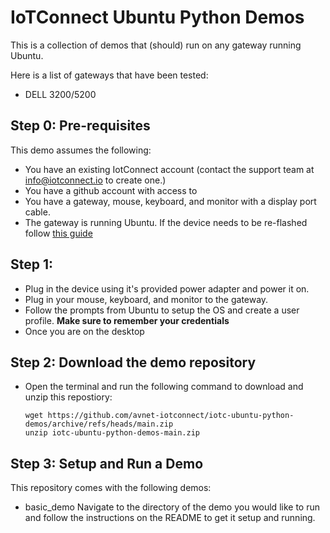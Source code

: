 # IoTConnect Ubuntu Python Demos

This is a collection of demos that (should) run on any gateway running Ubuntu. 

Here is a list of gateways that have been tested:
* DELL 3200/5200


## Step 0: Pre-requisites
This demo assumes the following:
* You have an existing IotConnect account (contact the support team at info@iotconnect.io to create one.) 
* You have a github account with access to 
* You have a gateway, mouse, keyboard, and monitor with a display port cable.
* The gateway is running Ubuntu. If the device needs to be re-flashed follow [this guide](https://www.dell.com/support/manuals/en-do/dell-edge-gateway-3200/egw-3200-software-users-guide/create-bootable-usb-stick-for-restore?guid=guid-6ec73f04-322f-4795-88fa-dea90eb9e8bb&lang=en-us)

## Step 1: 
* Plug in the device using it's provided power adapter and power it on.
* Plug in your mouse, keyboard, and monitor to the gateway.
* Follow the prompts from Ubuntu to setup the OS and create a user profile. **Make sure to remember your credentials**
* Once you are on the desktop 

## Step 2: Download the demo repository
* Open the terminal and run the following command to download and unzip this repostiory:

      wget https://github.com/avnet-iotconnect/iotc-ubuntu-python-demos/archive/refs/heads/main.zip
      unzip iotc-ubuntu-python-demos-main.zip
  
## Step 3: Setup and Run a Demo
This repository comes with the following demos:
* basic_demo
Navigate to the directory of the demo you would like to run and follow the instructions on the README to get it setup and running.